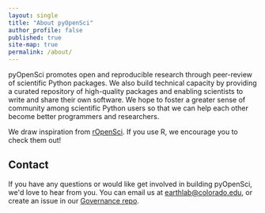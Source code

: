 ```yaml
---
layout: single
title: "About pyOpenSci"
author_profile: false
published: true
site-map: true
permalink: /about/
---
```


pyOpenSci promotes open and reproducible research through peer-review of scientific Python packages. We also build technical capacity by providing a curated repository of high-quality packages and enabling scientists to write and share their own software. We hope to foster a greater sense of community among scientific Python users so that we can help each other become better programmers and researchers.

We draw inspiration from [rOpenSci](https://ropensci.org/). If you use R, we encourage you to check them out!

## Contact
If you have any questions or would like get involved in building pyOpenSci, we'd love to hear from you. You can email us at [earthlab@colorado.edu](mailto:earthlab@colorado.edu), or create an issue in our [Governance repo](https://github.com/pyOpenSci/governance).
